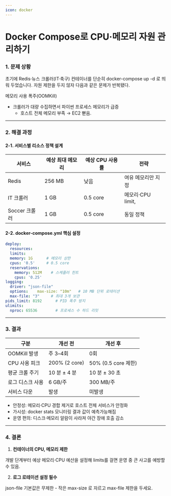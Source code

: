 ```yaml
---
icon: docker
---
```


# Docker Compose로 CPU·메모리 자원 관리하기

### 1. 문제 상황

초기에 Redis·뉴스 크롤러(IT·축구) 컨테이너를 단순히 docker-compose up -d 로 띄워 두었습니다. 자원 제한을 두지 않자 다음과 같은 문제가 반복됐다.



메모리 사용 폭주(OOMKill)

* 크롤러가 대량 수집하면서 파이썬 프로세스 메모리가 급증
  * 호스트 전체 메모리 부족 → EC2 뻗음.

***

### 2. 해결 과정

#### 2-1. 서비스별 리소스 정책 설계

| 서비스        | 예상 최대 메모리 | 예상 CPU 사용률 | 전략             |
| ---------- | --------- | ---------- | -------------- |
| Redis      | 256 MB    | 낮음         | 여유 메모리만 지정     |
| IT 크롤러     | 1 GB      | 0.5 core   | 메모리·CPU limit, |
| Soccer 크롤러 | 1 GB      | 0.5 core   | 동일 정책          |

#### 2-2. docker-compose.yml 핵심 설정

```yaml
deploy:  
  resources:    
  limits:      
  memory: 1G      # 메모리 상한      
  cpus: '0.5'     # 0.5 core    
  reservations:      
    memory: 512M    # 스케줄러 힌트      
    cpus: '0.25'
logging:  
  driver: "json-file"  
  options:    max-size: "10m"   # 10 MB 단위 로테이션    
  max-file: "3"     # 최대 3개 보관
pids_limit: 8192      # PID 폭주 방지
ulimits:  
  nproc: 65536        # 프로세스 수 하드 리밋

```



***

### 3. 결과

| 구분         | 개선 전          | 개선 후              |
| ---------- | ------------- | ----------------- |
| OOMKill 발생 | 주 3–4회        | 0회                |
| CPU 사용 피크  | 200% (2 core) | 50% (0.5 core 제한) |
| 평균 크롤 주기   | 10 분 ± 4 분    | 10 분 ± 30 초       |
| 로그 디스크 사용  | 6 GB/주        | 300 MB/주          |
| 서비스 다운     | 발생            | 미발생               |

* 안정성: 메모리·CPU 경합 제거로 호스트 전체 서비스가 안정화
* 가시성: docker stats 모니터링 결과 값이 예측가능해짐
* 운영 편의: 디스크·메모리 알람이 사라져 야간 장애 호출 감소

***

### 4. 결론

1. **컨테이너의 CPU, 메모리 제한**

&#x20;      개발 단계부터 예상 메모리·CPU 예산을 설정해 limits를 걸면 운영 중 큰 사고를 예방할 수 있음.

2. **로그 로테이션 설정 필수**

&#x20;      json-file 기본값은 무제한 - 작은 max-size 로 자르고 max-file 제한을 두세요.

